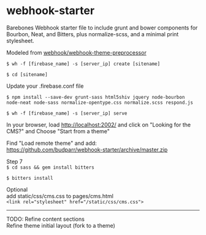 webhook-starter
===============
Barebones Webhook starter file to include grunt and bower components for Bourbon, Neat, and Bitters, plus normalize-scss, and a minimal print stylesheet.

Modeled from [webhook/webhook-theme-preprocessor](https://github.com/webhook/webhook-theme-preprocessor)



```$ wh -f [firebase_name] -s [server_ip] create [sitename]```


```$ cd [sitename]```


Update your .firebase.conf file


```$ npm install --save-dev grunt-sass html5shiv jquery node-bourbon node-neat node-sass normalize-opentype.css normalize.scss respond.js```


```$ wh -f [firebase_name] -s [server_ip] serve```


In your browser, load <http://localhost:2002/> and click on "Looking for the CMS?" and Choose "Start from a theme"


Find "Load remote theme" and add:  
<https://github.com/budparr/webhook-starter/archive/master.zip>

Step 7    
```$ cd sass && gem install bitters```

```$ bitters install```

Optional  
add static/css/cms.css to pages/cms.html  
```<link rel="stylesheet" href="/static/css/cms.css">```


---

TODO: 
Refine content sections  
Refine theme initial layout (fork to a theme)
